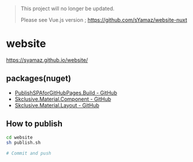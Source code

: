 > This project will no longer be updated.
> 
> Please see Vue.js version ; https://github.com/sYamaz/website-nuxt

# website

https://syamaz.github.io/website/

## packages(nuget)

* [PublishSPAforGitHubPages.Build - GitHub](https://github.com/jsakamoto/PublishSPAforGitHubPages.Build)
* [Skclusive.Material.Component - GitHub](https://github.com/skclusive/Skclusive.Material.Component)
* [Skclusive.Material.Layout - GitHub](https://github.com/skclusive/Skclusive.Material.Layout)

## How to publish

```bash
cd website
sh publish.sh

# Commit and push

```
